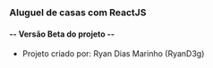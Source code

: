 ### Aluguel de casas com ReactJS

<div>
  <h4> -- Versão Beta do projeto -- </h4>
</div>

- Projeto criado por: Ryan Dias Marinho (RyanD3g) 


